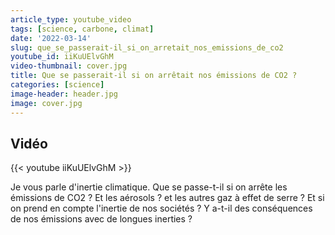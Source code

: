 ```yaml
---
article_type: youtube_video
tags: [science, carbone, climat]
date: '2022-03-14'
slug: que_se_passerait-il_si_on_arretait_nos_emissions_de_co2
youtube_id: iiKuUElvGhM
video-thumbnail: cover.jpg
title: Que se passerait-il si on arrêtait nos émissions de CO2 ?
categories: [science]
image-header: header.jpg
image: cover.jpg
---
```


## Vidéo

{{< youtube iiKuUElvGhM >}}

Je vous parle d'inertie climatique. Que se passe-t-il si on arrête les émissions de CO2 ? Et les aérosols ? et les autres gaz à effet de serre ? Et si on prend en compte l'inertie de nos sociétés ? Y a-t-il des conséquences de nos émissions avec de longues inerties ?